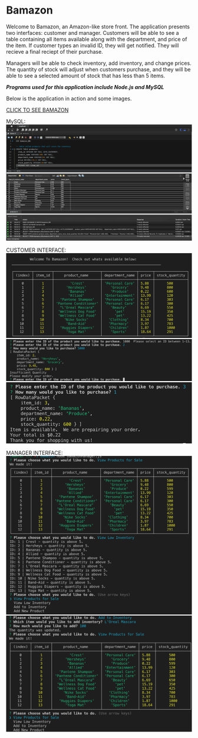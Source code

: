 # Bamazon

Welcome to Bamazon, an Amazon-like store front.  The application presents two interfaces: customer and manager.  Customers will be able to see a table containing all items available along with the department, and price of the item.  If customer types an invalid ID, they will get notified.  They will recieve a final reciept of their purchase.  

Managers will be able to check inventory, add inventory, and change prices.  The quantity of stock will adjust when customers purchase, and they will be able to see a selected amount of stock that has less than 5 items.

***Programs used for this application include Node.js and MySQL*** 

Below is the application in action and some images.

[CLICK TO SEE BAMAZON](https://drive.google.com/file/d/1fWKamO3ddC3I4dVf4qVpvpiQavcc7HZU/view?usp=sharing)

MySQL:
![alt text](images/mysql.png)

CUSTOMER INTERFACE:
![alt text](images/product-table.png)
![alt text](images/invalid.png)
![alt text](images/purchase.png)

MANAGER INTERFACE:
![alt text](images/product-qty.png)
![alt text](images/addqty.png)
      



